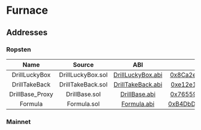 # Furnace 

## Addresses

### Ropsten

| Name    |      Source      |  ABI |  Address |
|:--------:|:----------------:|:------:|:-----------:|
| DrillLuckyBox | DrillLuckyBox.sol | [DrillLuckyBox.abi](https://github.com/hujw77/furnance/tree/main/abi/DrillLuckyBox.abi) | [0x8Ca2e555562b362318378009707DF70a4fA52a21](https://ropsten.etherscan.io/address/0x8Ca2e555562b362318378009707DF70a4fA52a21) |
| DrillTakeBack | DrillTakeBack.sol |[DrillTakeBack.abi](https://github.com/hujw77/furnance/tree/main/abi/DrillTakeBack.abi) | [0xe12e1f073b2389f34D26B64b67F80638d3331114](https://ropsten.etherscan.io/address/0xe12e1f073b2389f34D26B64b67F80638d3331114) |
| DrillBase_Proxy | DrillBase.sol |[DrillBase.abi](https://github.com/hujw77/furnance/tree/main/abi/DrillBase.abi) | [0x765590F6003398588858911DfEecC622BA69cFFe](https://ropsten.etherscan.io/address/0x765590F6003398588858911DfEecC622BA69cFFe) |
| Formula | Formula.sol |[Formula.abi](https://github.com/hujw77/furnance/tree/main/abi/DrillTakeBack.abi) | [0xB4DbDe0e6e33D72D1576831AE34Ab621EA042B85](https://ropsten.etherscan.io/address/0xB4DbDe0e6e33D72D1576831AE34Ab621EA042B85) |

### Mainnet

